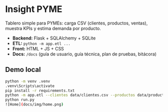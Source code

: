 # Insight PYME

Tablero simple para PYMEs: carga CSV (clientes, productos, ventas), muestra KPIs y estima demanda por producto.

- **Backend:** Flask + SQLAlchemy + SQLite  
- **ETL:** `python -m app.etl ...`  
- **Front:** HTML + JS + CSS  
- **Docs:** `/docs` (guía de usuario, guía técnica, plan de pruebas, bitácora)

## Demo local
```bash
python -m venv .venv
.venv\Scripts\activate
pip install -r requirements.txt
python -m app.etl --clientes data/clientes.csv --productos data/productos.csv --ventas data/ventas.csv --truncate true
python run.py
![Home](docs/img/home.png)
